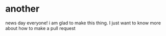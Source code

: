 # another
news day everyone!
i am glad to make this thing. I just want to know more about how to make a pull request

